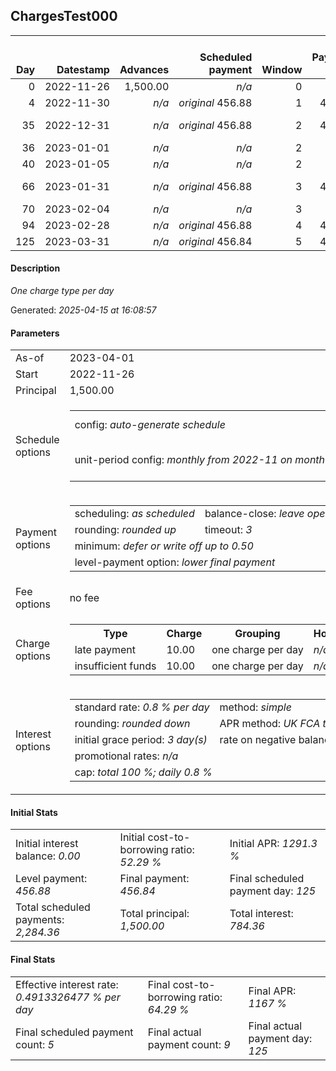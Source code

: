 <h2>ChargesTest000</h2><table><thead style="vertical-align: bottom;"><th style="text-align: right;">Day</th><th style="text-align: right;">Datestamp</th><th style="text-align: right;">Advances</th><th style="text-align: right;">Scheduled payment</th><th style="text-align: right;">Window</th><th style="text-align: right;">Payment due</th><th style="text-align: right;">Actual payments</th><th style="text-align: right;">Generated payment</th><th style="text-align: right;">Net effect</th><th style="text-align: right;">Payment status</th><th style="text-align: right;">Balance status</th><th style="text-align: right;">Simple interest</th><th style="text-align: right;">New interest</th><th style="text-align: right;">New charges</th><th style="text-align: right;">Principal portion</th><th style="text-align: right;">Fee portion</th><th style="text-align: right;">Interest portion</th><th style="text-align: right;">Charges portion</th><th style="text-align: right;">Fee refund</th><th style="text-align: right;">Principal balance</th><th style="text-align: right;">Fee balance</th><th style="text-align: right;">Interest balance</th><th style="text-align: right;">Charges balance</th><th style="text-align: right;">Settlement figure</th><th style="text-align: right;">Fee refund if&nbsp;settled</th></thead><tr style="text-align: right;"><td class="ci00">0</td><td class="ci01" style="white-space: nowrap;">2022-11-26</td><td class="ci02">1,500.00</td><td class="ci03" style="white-space: nowrap;"><i>n/a<i></td><td class="ci04">0</td><td class="ci05">0.00</td><td class="ci06"><i>n/a</i></td><td class="ci07"><i>n/a</i></td><td class="ci08">0.00</td><td class="ci09"><i>none&nbsp;scheduled</i></td><td class="ci10">open</td><td class="ci13">0.0000</td><td class="ci14">0.0000</td><td class="ci15"><i>n/a</i></td><td class="ci16">0.00</td><td class="ci17">0.00</td><td class="ci18">0.00</td><td class="ci19">0.00</td><td class="ci20">0.00</td><td class="ci21">1,500.00</td><td class="ci22">0.00</td><td class="ci23">0.0000</td><td class="ci24">0.00</td><td class="ci25">1,500.00</td><td class="ci26">0.00</td></tr><tr style="text-align: right;"><td class="ci00">4</td><td class="ci01" style="white-space: nowrap;">2022-11-30</td><td class="ci02"><i>n/a</i></td><td class="ci03" style="white-space: nowrap;"><i>original</i> 456.88</td><td class="ci04">1</td><td class="ci05">456.88</td><td class="ci06"><i>confirmed</i>&nbsp;456.88</td><td class="ci07"><i>n/a</i></td><td class="ci08">456.88</td><td class="ci09"><i>payment&nbsp;made</i></td><td class="ci10">open</td><td class="ci13">48.0000</td><td class="ci14">48.0000</td><td class="ci15"><i>n/a</i></td><td class="ci16">408.88</td><td class="ci17">0.00</td><td class="ci18">48.00</td><td class="ci19">0.00</td><td class="ci20">0.00</td><td class="ci21">1,091.12</td><td class="ci22">0.00</td><td class="ci23">0.0000</td><td class="ci24">0.00</td><td class="ci25">1,091.12</td><td class="ci26">0.00</td></tr><tr style="text-align: right;"><td class="ci00">35</td><td class="ci01" style="white-space: nowrap;">2022-12-31</td><td class="ci02"><i>n/a</i></td><td class="ci03" style="white-space: nowrap;"><i>original</i> 456.88</td><td class="ci04">2</td><td class="ci05">456.88</td><td class="ci06">456.88&nbsp;<i>failed&nbsp;(insufficient&nbsp;funds)</i></td><td class="ci07"><i>n/a</i></td><td class="ci08">0.00</td><td class="ci09"><i>paid&nbsp;later&nbsp;in&nbsp;full</i></td><td class="ci10">open</td><td class="ci13">270.5978</td><td class="ci14">270.5978</td><td class="ci15"><i>late&nbsp;payment</i>&nbsp;10.00<br/><i>insufficient&nbsp;funds</i>&nbsp;10.00</td><td class="ci16">0.00</td><td class="ci17">0.00</td><td class="ci18">0.00</td><td class="ci19">0.00</td><td class="ci20">0.00</td><td class="ci21">1,091.12</td><td class="ci22">0.00</td><td class="ci23">270.5978</td><td class="ci24">20.00</td><td class="ci25">1,381.71</td><td class="ci26">0.00</td></tr><tr style="text-align: right;"><td class="ci00">36</td><td class="ci01" style="white-space: nowrap;">2023-01-01</td><td class="ci02"><i>n/a</i></td><td class="ci03" style="white-space: nowrap;"><i>n/a<i></td><td class="ci04">2</td><td class="ci05">0.00</td><td class="ci06">456.88&nbsp;<i>failed&nbsp;(insufficient&nbsp;funds)</i></td><td class="ci07"><i>n/a</i></td><td class="ci08">0.00</td><td class="ci09"><i>nothing&nbsp;due</i></td><td class="ci10">open</td><td class="ci13">8.7290</td><td class="ci14">8.7290</td><td class="ci15"><i>n/a</i></td><td class="ci16">0.00</td><td class="ci17">0.00</td><td class="ci18">0.00</td><td class="ci19">0.00</td><td class="ci20">0.00</td><td class="ci21">1,091.12</td><td class="ci22">0.00</td><td class="ci23">279.3267</td><td class="ci24">20.00</td><td class="ci25">1,390.44</td><td class="ci26">0.00</td></tr><tr style="text-align: right;"><td class="ci00">40</td><td class="ci01" style="white-space: nowrap;">2023-01-05</td><td class="ci02"><i>n/a</i></td><td class="ci03" style="white-space: nowrap;"><i>n/a<i></td><td class="ci04">2</td><td class="ci05">0.00</td><td class="ci06"><i>confirmed</i>&nbsp;456.88</td><td class="ci07"><i>n/a</i></td><td class="ci08">456.88</td><td class="ci09"><i>extra&nbsp;payment</i></td><td class="ci10">open</td><td class="ci13">34.9158</td><td class="ci14">34.9158</td><td class="ci15"><i>n/a</i></td><td class="ci16">122.64</td><td class="ci17">0.00</td><td class="ci18">314.24</td><td class="ci19">20.00</td><td class="ci20">0.00</td><td class="ci21">968.48</td><td class="ci22">0.00</td><td class="ci23">0.0000</td><td class="ci24">0.00</td><td class="ci25">968.48</td><td class="ci26">0.00</td></tr><tr style="text-align: right;"><td class="ci00">66</td><td class="ci01" style="white-space: nowrap;">2023-01-31</td><td class="ci02"><i>n/a</i></td><td class="ci03" style="white-space: nowrap;"><i>original</i> 456.88</td><td class="ci04">3</td><td class="ci05">456.88</td><td class="ci06">456.88&nbsp;<i>failed&nbsp;(insufficient&nbsp;funds)</i><br/>456.88&nbsp;<i>failed&nbsp;(insufficient&nbsp;funds)</i></td><td class="ci07"><i>n/a</i></td><td class="ci08">0.00</td><td class="ci09"><i>paid&nbsp;later&nbsp;owing</i>&nbsp;0.04</td><td class="ci10">open</td><td class="ci13">201.4438</td><td class="ci14">201.4438</td><td class="ci15"><i>late&nbsp;payment</i>&nbsp;10.00<br/><i>insufficient&nbsp;funds</i>&nbsp;10.00</td><td class="ci16">0.00</td><td class="ci17">0.00</td><td class="ci18">0.00</td><td class="ci19">0.00</td><td class="ci20">0.00</td><td class="ci21">968.48</td><td class="ci22">0.00</td><td class="ci23">201.4438</td><td class="ci24">20.00</td><td class="ci25">1,189.92</td><td class="ci26">0.00</td></tr><tr style="text-align: right;"><td class="ci00">70</td><td class="ci01" style="white-space: nowrap;">2023-02-04</td><td class="ci02"><i>n/a</i></td><td class="ci03" style="white-space: nowrap;"><i>n/a<i></td><td class="ci04">3</td><td class="ci05">0.00</td><td class="ci06"><i>confirmed</i>&nbsp;456.84</td><td class="ci07"><i>n/a</i></td><td class="ci08">456.84</td><td class="ci09"><i>extra&nbsp;payment</i></td><td class="ci10">open</td><td class="ci13">30.9914</td><td class="ci14">30.9914</td><td class="ci15"><i>n/a</i></td><td class="ci16">204.41</td><td class="ci17">0.00</td><td class="ci18">232.43</td><td class="ci19">20.00</td><td class="ci20">0.00</td><td class="ci21">764.07</td><td class="ci22">0.00</td><td class="ci23">0.0000</td><td class="ci24">0.00</td><td class="ci25">764.07</td><td class="ci26">0.00</td></tr><tr style="text-align: right;"><td class="ci00">94</td><td class="ci01" style="white-space: nowrap;">2023-02-28</td><td class="ci02"><i>n/a</i></td><td class="ci03" style="white-space: nowrap;"><i>original</i> 456.88</td><td class="ci04">4</td><td class="ci05">456.88</td><td class="ci06"><i>confirmed</i>&nbsp;456.88</td><td class="ci07"><i>n/a</i></td><td class="ci08">456.88</td><td class="ci09"><i>payment&nbsp;made</i></td><td class="ci10">open</td><td class="ci13">146.7014</td><td class="ci14">146.7014</td><td class="ci15"><i>n/a</i></td><td class="ci16">310.18</td><td class="ci17">0.00</td><td class="ci18">146.70</td><td class="ci19">0.00</td><td class="ci20">0.00</td><td class="ci21">453.89</td><td class="ci22">0.00</td><td class="ci23">0.0000</td><td class="ci24">0.00</td><td class="ci25">453.89</td><td class="ci26">0.00</td></tr><tr style="text-align: right;"><td class="ci00">125</td><td class="ci01" style="white-space: nowrap;">2023-03-31</td><td class="ci02"><i>n/a</i></td><td class="ci03" style="white-space: nowrap;"><i>original</i> 456.84</td><td class="ci04">5</td><td class="ci05">456.84</td><td class="ci06"><i>confirmed</i>&nbsp;456.84</td><td class="ci07"><i>n/a</i></td><td class="ci08">456.84</td><td class="ci09"><i>payment&nbsp;made</i></td><td class="ci10">open</td><td class="ci13">112.5647</td><td class="ci14">112.5647</td><td class="ci15"><i>n/a</i></td><td class="ci16">344.28</td><td class="ci17">0.00</td><td class="ci18">112.56</td><td class="ci19">0.00</td><td class="ci20">0.00</td><td class="ci21">109.61</td><td class="ci22">0.00</td><td class="ci23">0.0000</td><td class="ci24">0.00</td><td class="ci25">109.61</td><td class="ci26">0.00</td></tr></table><p><h4>Description</h4><i>One charge type per day</i></p><p>Generated: <i>2025-04-15 at 16:08:57</i></p><h4>Parameters</h4><table><tr><td>As-of</td><td>2023-04-01</td></tr><tr><td>Start</td><td>2022-11-26</td></tr><tr><td>Principal</td><td>1,500.00</td></tr><tr><td>Schedule options</td><td><table><tr><td>config: <i>auto-generate schedule</i></td><td>payment count: <i>5</i></td></tr><tr><td style="white-space: nowrap;">unit-period config: <i>monthly from 2022-11 on month-end</i></td><td>max duration: <i>unlimited</i></td></tr></table></td></tr><tr><td>Payment options</td><td><table><tr><td>scheduling: <i>as scheduled</i></td><td>balance-close: <i>leave&nbsp;open&nbsp;balance</i></td></tr><tr><td>rounding: <i>rounded up</i></td><td>timeout: <i>3</i></td></tr><tr><td colspan='2'>minimum: <i>defer&nbsp;or&nbsp;write&nbsp;off&nbsp;up&nbsp;to&nbsp;0.50</i></td></tr><tr><td colspan='2'>level-payment option: <i>lower&nbsp;final&nbsp;payment</i></td></tr></table></td></tr><tr><td>Fee options</td><td>no fee</td></tr><tr><td>Charge options</td><td><table><tr><th>Type</th><th>Charge</th><th>Grouping</th><th>Holidays</th></tr><tr><td>late payment</td><td>10.00</td><td>one charge per day</td><td><i>n/a</i></td></tr><tr><td>insufficient funds</td><td>10.00</td><td>one charge per day</td><td><i>n/a</i></td></tr></table></td></tr><tr><td>Interest options</td><td><table><tr><td>standard rate: <i>0.8 % per day</i></td><td>method: <i>simple</i></td></tr><tr><td>rounding: <i>rounded down</i></td><td>APR method: <i>UK FCA to 1 d.p.</i></td></tr><tr><td>initial grace period: <i>3 day(s)</i></td><td>rate on negative balance: <i>zero</i></td></tr><tr><td colspan="2">promotional rates: <i><i>n/a</i></i></td></tr><tr><td colspan="2">cap: <i>total 100 %; daily 0.8 %</td></tr></table></td></tr></table><h4>Initial Stats</h4><table><tr><td>Initial interest balance: <i>0.00</i></td><td>Initial cost-to-borrowing ratio: <i>52.29 %</i></td><td>Initial APR: <i>1291.3 %</i></td></tr><tr><td>Level payment: <i>456.88</i></td><td>Final payment: <i>456.84</i></td><td>Final scheduled payment day: <i>125</i></td></tr><tr><td>Total scheduled payments: <i>2,284.36</i></td><td>Total principal: <i>1,500.00</i></td><td>Total interest: <i>784.36</i></td></tr></table><h4>Final Stats</h4><table><tr><td>Effective interest rate: <i>0.4913326477 % per day</i></td><td>Final cost-to-borrowing ratio: <i>64.29 %</i></td><td>Final APR: <i>1167 %</i></td></tr><tr><td>Final scheduled payment count: <i>5</i></td><td>Final actual payment count: <i>9</i></td><td>Final actual payment day: <i>125</i></td></tr></table>